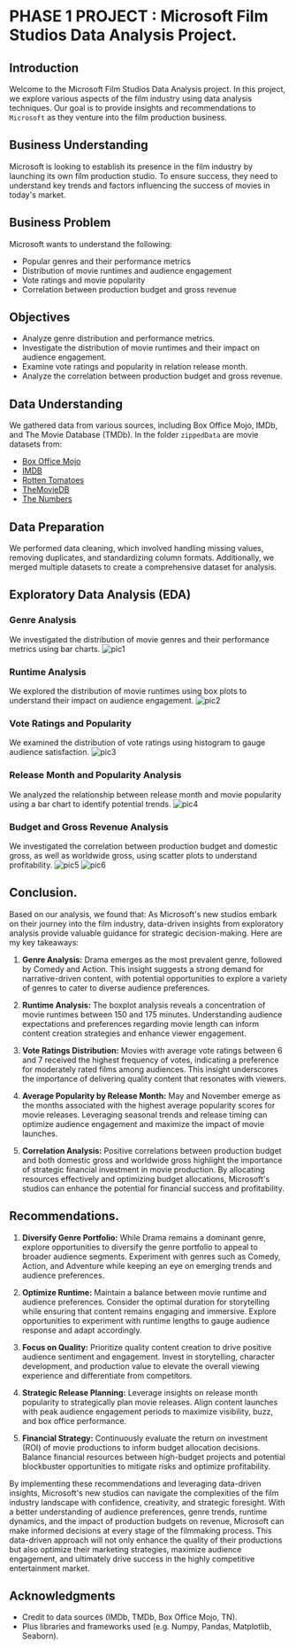 # PHASE 1 PROJECT : Microsoft Film Studios Data Analysis Project.

## Introduction
Welcome to the Microsoft Film Studios Data Analysis project. In this project, we explore various aspects of the film industry using data analysis techniques. Our goal is to provide insights and recommendations to `Microsoft` as they venture into the film production business.

## Business Understanding
Microsoft is looking to establish its presence in the film industry by launching its own film production studio. To ensure success, they need to understand key trends and factors influencing the success of movies in today's market.

## Business Problem
Microsoft wants to understand the following:
- Popular genres and their performance metrics
- Distribution of movie runtimes and audience engagement
- Vote ratings and movie popularity
- Correlation between production budget and gross revenue

## Objectives
- Analyze genre distribution and performance metrics.
- Investigate the distribution of movie runtimes and their impact on audience engagement.
- Examine vote ratings and popularity in relation release month.
- Analyze the correlation between production budget and gross revenue.

## Data Understanding
We gathered data from various sources, including Box Office Mojo, IMDb, and The Movie Database (TMDb). 
In the folder `zippedData` are movie datasets from:

* [Box Office Mojo](https://www.boxofficemojo.com/)
* [IMDB](https://www.imdb.com/)
* [Rotten Tomatoes](https://www.rottentomatoes.com/)
* [TheMovieDB](https://www.themoviedb.org/)
* [The Numbers](https://www.the-numbers.com/)

## Data Preparation
We performed data cleaning, which involved handling missing values, removing duplicates, and standardizing column formats. Additionally, we merged multiple datasets to create a comprehensive dataset for analysis.

## Exploratory Data Analysis (EDA)
### Genre Analysis
We investigated the distribution of movie genres and their performance metrics using bar charts.
![pic1](pic1.png)

### Runtime Analysis
We explored the distribution of movie runtimes using box plots to understand their impact on audience engagement.
![pic2](pic2.png)

### Vote Ratings and Popularity
We examined the distribution of vote ratings using histogram to gauge audience satisfaction.
![pic3](pic3.png)

### Release Month and Popularity Analysis
We analyzed the relationship between release month and movie popularity using a bar chart to identify potential trends.
![pic4](pic4.png)

### Budget and Gross Revenue Analysis
We investigated the correlation between production budget and domestic gross, as well as worldwide gross, using scatter plots to understand profitability.
![pic5](pic5.png)
![pic6](pic6.png)

## Conclusion.
Based on our analysis, we found that:
As Microsoft's new studios embark on their journey into the film industry, data-driven insights from exploratory analysis provide valuable guidance for strategic decision-making. Here are my key takeaways:

1. **Genre Analysis:** Drama emerges as the most prevalent genre, followed by Comedy and Action. This insight suggests a strong demand for narrative-driven content, with potential opportunities to explore a variety of genres to cater to diverse audience preferences.

2. **Runtime Analysis:** The boxplot analysis reveals a concentration of movie runtimes between 150 and 175 minutes. Understanding audience expectations and preferences regarding movie length can inform content creation strategies and enhance viewer engagement.

3. **Vote Ratings Distribution:** Movies with average vote ratings between 6 and 7 received the highest frequency of votes, indicating a preference for moderately rated films among audiences. This insight underscores the importance of delivering quality content that resonates with viewers.

4. **Average Popularity by Release Month:** May and November emerge as the months associated with the highest average popularity scores for movie releases. Leveraging seasonal trends and release timing can optimize audience engagement and maximize the impact of movie launches.

5. **Correlation Analysis:** Positive correlations between production budget and both domestic gross and worldwide gross highlight the importance of strategic financial investment in movie production. By allocating resources effectively and optimizing budget allocations, Microsoft's studios can enhance the potential for financial success and profitability.

## Recommendations.
1. **Diversify Genre Portfolio:** While Drama remains a dominant genre, explore opportunities to diversify the genre portfolio to appeal to broader audience segments. Experiment with genres such as Comedy, Action, and Adventure while keeping an eye on emerging trends and audience preferences.

2. **Optimize Runtime:** Maintain a balance between movie runtime and audience preferences. Consider the optimal duration for storytelling while ensuring that content remains engaging and immersive. Explore opportunities to experiment with runtime lengths to gauge audience response and adapt accordingly.

3. **Focus on Quality:** Prioritize quality content creation to drive positive audience sentiment and engagement. Invest in storytelling, character development, and production value to elevate the overall viewing experience and differentiate from competitors.

4. **Strategic Release Planning:** Leverage insights on release month popularity to strategically plan movie releases. Align content launches with peak audience engagement periods to maximize visibility, buzz, and box office performance.

5. **Financial Strategy:** Continuously evaluate the return on investment (ROI) of movie productions to inform budget allocation decisions. Balance financial resources between high-budget projects and potential blockbuster opportunities to mitigate risks and optimize profitability.

By implementing these recommendations and leveraging data-driven insights, Microsoft's new studios can navigate the complexities of the film industry landscape with confidence, creativity, and strategic foresight. With a better understanding of audience preferences, genre trends, runtime dynamics, and the impact of production budgets on revenue, Microsoft can make informed decisions at every stage of the filmmaking process. This data-driven approach will not only enhance the quality of their productions but also optimize their marketing strategies, maximize audience engagement, and ultimately drive success in the highly competitive entertainment market.

## Acknowledgments
- Credit to data sources (IMDb, TMDb, Box Office Mojo, TN).
- Plus libraries and frameworks used (e.g. Numpy, Pandas, Matplotlib, Seaborn).
